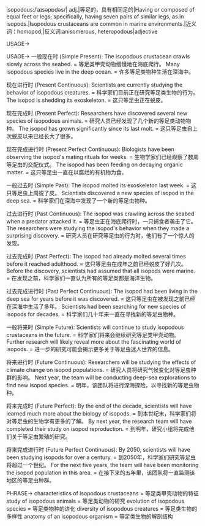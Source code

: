 isopodous:/ˈaɪsəpɒdəs/| adj.|等足的，具有相同足的|Having or composed of equal feet or legs; specifically, having seven pairs of similar legs, as in isopods.|Isopodous crustaceans are common in marine environments.|近义词：homopod,|反义词:anisomerous, heteropodous|adjective

USAGE->

USAGE->
一般现在时 (Simple Present):
The isopodous crustacean crawls slowly across the seabed. = 等足类甲壳动物缓慢地在海底爬行。
Many isopodous species live in the deep ocean. = 许多等足类物种生活在深海中。

现在进行时 (Present Continuous):
Scientists are currently studying the behavior of isopodous creatures. = 科学家们目前正在研究等足类生物的行为。
The isopod is shedding its exoskeleton. = 这只等足虫正在蜕皮。

现在完成时 (Present Perfect):
Researchers have discovered several new species of isopodous animals. = 研究人员已经发现了几个新的等足类动物物种。
The isopod has grown significantly since its last molt. = 这只等足虫自上次蜕皮以来已经长大了很多。

现在完成进行时 (Present Perfect Continuous):
Biologists have been observing the isopod's mating rituals for weeks. = 生物学家们已经观察了数周等足虫的交配仪式。
The isopod has been feeding on decaying organic matter. = 这只等足虫一直在以腐烂的有机物为食。

一般过去时 (Simple Past):
The isopod molted its exoskeleton last week. = 这只等足虫上周蜕了皮。
Scientists discovered a new species of isopod in the deep sea. = 科学家们在深海中发现了一个新的等足虫物种。

过去进行时 (Past Continuous):
The isopod was crawling across the seabed when a predator attacked it. =  等足虫正在海底爬行时，一只捕食者袭击了它。
The researchers were studying the isopod's behavior when they made a surprising discovery. = 研究人员在研究等足虫的行为时，他们有了一个惊人的发现。

过去完成时 (Past Perfect):
The isopod had already molted several times before it reached adulthood. = 这只等足虫在成年之前已经蜕皮了好几次。
Before the discovery, scientists had assumed that all isopods were marine. = 在发现之前，科学家们一直认为所有的等足类都是海洋生物。

过去完成进行时 (Past Perfect Continuous):
The isopod had been living in the deep sea for years before it was discovered. = 这只等足虫在被发现之前已经在深海中生活了多年。
Scientists had been searching for new species of isopods for decades. = 科学家们几十年来一直在寻找新的等足虫物种。


一般将来时 (Simple Future):
Scientists will continue to study isopodous crustaceans in the future. = 科学家们将来会继续研究等足类甲壳动物。
Further research will likely reveal more about the fascinating world of isopods. = 进一步的研究可能会揭示更多关于等足虫迷人世界的信息。


将来进行时 (Future Continuous):
Researchers will be studying the effects of climate change on isopod populations. = 研究人员将研究气候变化对等足虫种群的影响。
Next year, the team will be conducting deep-sea explorations to find new isopod species. = 明年，该团队将进行深海探险，以寻找新的等足虫物种。

将来完成时 (Future Perfect):
By the end of the decade, scientists will have learned much more about the biology of isopods. = 到本世纪末，科学家们将对等足虫的生物学有更多的了解。
By next year, the research team will have completed their study on isopod reproduction. = 到明年，研究小组将完成他们关于等足虫繁殖的研究。

将来完成进行时 (Future Perfect Continuous):
By 2050, scientists will have been studying isopods for over a century. = 到2050年，科学家们研究等足虫将超过一个世纪。
For the next five years, the team will have been monitoring the isopod population in this area. = 在接下来的五年里，该团队将一直监测该地区的等足虫种群。


PHRASE->
characteristics of isopodous crustaceans = 等足类甲壳动物的特征
study of isopodous animals = 等足类动物的研究
evolution of isopodous species = 等足类物种的进化
diversity of isopodous creatures = 等足类生物的多样性
anatomy of an isopodous organism = 等足类生物的解剖结构
